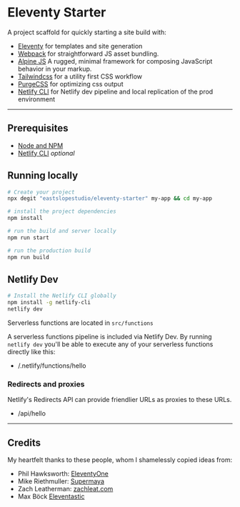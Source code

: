 # Eleventy Starter

A project scaffold for quickly starting a site build with:

- [Eleventy](https://11ty.dev) for templates and site generation
- [Webpack](https://webpack.js.org) for straightforward JS asset bundling.
- [Alpine JS](https://github.com/alpinejs/alpine) A rugged, minimal framework for composing JavaScript behavior in your markup.
- [Tailwindcss](https://tailwindcss.com) for a utility first CSS workflow
- [PurgeCSS](https://www.purgecss.com/) for optimizing css output
- [Netlify CLI](https://www.npmjs.com/package/netlify-cli) for Netlify dev pipeline and local replication of the prod environment

---

## Prerequisites

- [Node and NPM](https://nodejs.org/)
- [Netlify CLI](https://www.npmjs.com/package/netlify-cli) _optional_

## Running locally

```bash
# Create your project
npx degit "eastslopestudio/eleventy-starter" my-app && cd my-app

# install the project dependencies
npm install

# run the build and server locally
npm run start

# run the production build
npm run build
```

## Netlify Dev

```bash
# Install the Netlify CLI globally
npm install -g netlify-cli
netlify dev
```

Serverless functions are located in `src/functions`

A serverless functions pipeline is included via Netlify Dev. By running `netlify dev` you'll be able to execute any of your serverless functions directly like this:

- /.netlify/functions/hello

### Redirects and proxies

Netlify's Redirects API can provide friendlier URLs as proxies to these URLs.

- /api/hello

---

## Credits

My heartfelt thanks to these people, whom I shamelessly copied ideas from:

- Phil Hawksworth: [EleventyOne](https://github.com/philhawksworth/eleventyone)
- Mike Riethmuller: [Supermaya](https://github.com/MadeByMike/supermaya)
- Zach Leatherman: [zachleat.com](https://github.com/zachleat/zachleat.com)
- Max Böck [Eleventastic](https://github.com/maxboeck/eleventastic)
